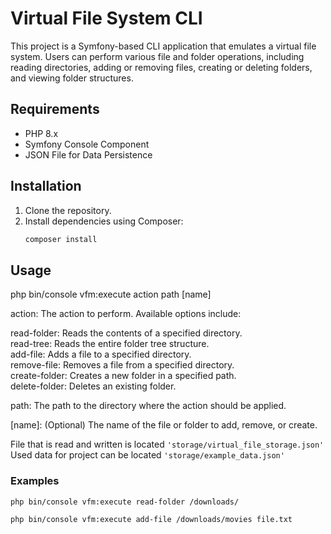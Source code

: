# Virtual File System CLI

This project is a Symfony-based CLI application that emulates a virtual file system. Users can perform various file and folder operations, including reading directories, adding or removing files, creating or deleting folders, and viewing folder structures.

## Requirements

- PHP 8.x
- Symfony Console Component
- JSON File for Data Persistence

## Installation

1. Clone the repository.
2. Install dependencies using Composer:
   ```bash
   composer install
   ```

## Usage

php bin/console vfm:execute action path [name]

action: The action to perform. Available options include:

read-folder: Reads the contents of a specified directory.  
read-tree: Reads the entire folder tree structure.  
add-file: Adds a file to a specified directory.  
remove-file: Removes a file from a specified directory.  
create-folder: Creates a new folder in a specified path.  
delete-folder: Deletes an existing folder.  

path: The path to the directory where the action should be applied.

[name]: (Optional) The name of the file or folder to add, remove, or create.

File that is read and written is located `'storage/virtual_file_storage.json'`  
Used data for project can be located `'storage/example_data.json'`

### Examples

```bash
php bin/console vfm:execute read-folder /downloads/
```
```bash
php bin/console vfm:execute add-file /downloads/movies file.txt
```



